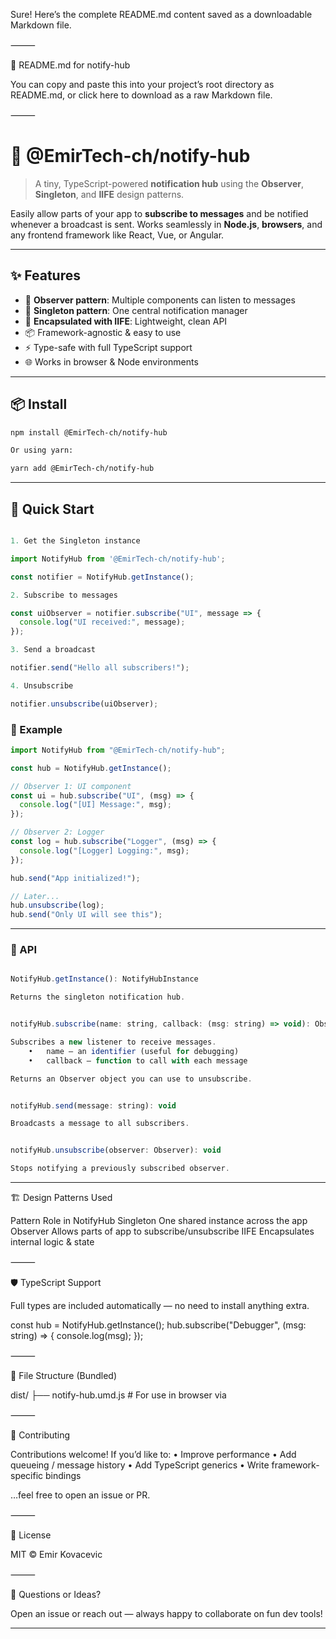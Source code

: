 Sure! Here’s the complete README.md content saved as a downloadable Markdown file.

⸻

📄 README.md for notify-hub

You can copy and paste this into your project’s root directory as README.md, or click here to download as a raw Markdown file.

⸻

# 📣 @EmirTech-ch/notify-hub

> A tiny, TypeScript-powered **notification hub** using the **Observer**, **Singleton**, and **IIFE** design patterns.

Easily allow parts of your app to **subscribe to messages** and be notified whenever a broadcast is sent. Works seamlessly in **Node.js**, **browsers**, and any frontend framework like React, Vue, or Angular.

---

## ✨ Features

- 🧠 **Observer pattern**: Multiple components can listen to messages
- 🧍 **Singleton pattern**: One central notification manager
- 🧳 **Encapsulated with IIFE**: Lightweight, clean API
- 📦 Framework-agnostic & easy to use
- ⚡ Type-safe with full TypeScript support
- 🌐 Works in browser & Node environments

---

## 📦 Install

```bash
npm install @EmirTech-ch/notify-hub

Or using yarn:

yarn add @EmirTech-ch/notify-hub

```

---

## 🚀 Quick Start

```javascript

1. Get the Singleton instance

import NotifyHub from '@EmirTech-ch/notify-hub';

const notifier = NotifyHub.getInstance();

2. Subscribe to messages

const uiObserver = notifier.subscribe("UI", message => {
  console.log("UI received:", message);
});

3. Send a broadcast

notifier.send("Hello all subscribers!");

4. Unsubscribe

notifier.unsubscribe(uiObserver);

```

### 🧪 Example

```javascript
import NotifyHub from "@EmirTech-ch/notify-hub";

const hub = NotifyHub.getInstance();

// Observer 1: UI component
const ui = hub.subscribe("UI", (msg) => {
  console.log("[UI] Message:", msg);
});

// Observer 2: Logger
const log = hub.subscribe("Logger", (msg) => {
  console.log("[Logger] Logging:", msg);
});

hub.send("App initialized!");

// Later...
hub.unsubscribe(log);
hub.send("Only UI will see this");
```

---

### 📘 API

```javascript

NotifyHub.getInstance(): NotifyHubInstance

Returns the singleton notification hub.


notifyHub.subscribe(name: string, callback: (msg: string) => void): Observer

Subscribes a new listener to receive messages.
	•	name — an identifier (useful for debugging)
	•	callback — function to call with each message

Returns an Observer object you can use to unsubscribe.


notifyHub.send(message: string): void

Broadcasts a message to all subscribers.


notifyHub.unsubscribe(observer: Observer): void

Stops notifying a previously subscribed observer.

```

---

🏗️ Design Patterns Used

Pattern Role in NotifyHub
Singleton One shared instance across the app
Observer Allows parts of app to subscribe/unsubscribe
IIFE Encapsulates internal logic & state

⸻

🛡️ TypeScript Support

Full types are included automatically — no need to install anything extra.

const hub = NotifyHub.getInstance();
hub.subscribe("Debugger", (msg: string) => {
console.log(msg);
});

⸻

📁 File Structure (Bundled)

dist/
├── notify-hub.umd.js # For use in browser via <script>
├── notify-hub.esm.js # For ES module import
├── index.d.ts # Type definitions

⸻

🌍 Browser Usage (UMD)

You can include the UMD build directly in a <script> tag:

<script src="notify-hub.umd.js"></script>
<script>
  const hub = NotifyHub.getInstance();
  hub.subscribe("Popup", msg => alert("Msg: " + msg));
  hub.send("You're awesome!");
</script>

⸻

🤝 Contributing

Contributions welcome! If you’d like to:
• Improve performance
• Add queueing / message history
• Add TypeScript generics
• Write framework-specific bindings

…feel free to open an issue or PR.

⸻

🪪 License

MIT © Emir Kovacevic

⸻

💬 Questions or Ideas?

Open an issue or reach out — always happy to collaborate on fun dev tools!

---
